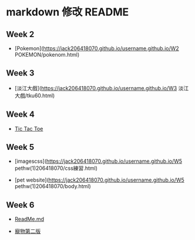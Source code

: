 # markdown 修改 README

## Week 2

- [Pokemon](https://jack206418070.github.io/username.github.io/W2 POKEMON/pokenom.html) 

## Week 3

- [淡江大戲](https://jack206418070.github.io/username.github.io/W3 淡江大戲/tku60.html)

## Week 4

* [Tic Tac Toe](https://jack206418070.github.io/username.github.io/W4/tictactoe.html)

## Week 5

* [imagescss](https://jack206418070.github.io/username.github.io/W5 pethw(1)206418070/css練習.html)

* [pet website](https://jack206418070.github.io/username.github.io/W5 pethw(1)206418070/body.html)

## Week 6

* [ReadMe.md](https://github.com/jack206418070/username.github.io/blob/master/README.md)

* [寵物第二版](https://jack206418070.github.io/username.github.io/206418070%20pet2_by_html5/index.html)
